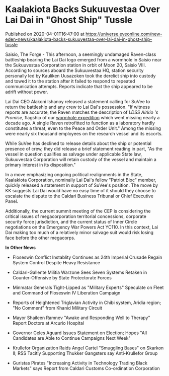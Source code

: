 # Kaalakiota Backs Sukuuvestaa Over Lai Dai in "Ghost Ship" Tussle
Published on 2020-04-01T16:47:00 at https://universe.eveonline.com/new-eden-news/kaalakiota-backs-sukuuvestaa-over-lai-dai-in-ghost-ship-tussle

Saisio, The Forge - This afternoon, a seemingly undamaged Raven-class battleship bearing the Lai Dai logo emerged from a wormhole in Saisio near the Sukuuvestaa Corporation station in orbit of Moon 20, Saisio VIII. According to sources aboard the Sukuuvestaa HQ, station security personally led by Kauliken Uusazoken took the derelict ship into custody and towed it to the station after it failed to respond to repeated communication attempts. Reports indicate that the ship appeared to be adrift without power.

Lai Dai CEO Alakoni Ishanoy released a statement calling for SuVee to return the battleship and any crew to Lai Dai's possession. "If witness reports are accurate, the Raven matches the description of _LDSS Airkio 's Promise_, flagship of our [wormhole expedition](https://www.eveonline.com/article/lai-dai-announces-wormhole-space-expedition) which went missing nearly a decade ago. A single Raven retrofitted to function as a laboratory hardly constitutes a threat, even to the Peace and Order Unit." Among the missing were nearly six thousand employees on the research vessel and its escorts.

While SuVee has declined to release details about the ship or potential presence of crew, they did release a brief statement reading in part, "As the vessel in question qualifies as salvage under applicable State law, Sukuuvestaa Corporation will retain custody of the vessel and maintain a primary interest in its disposition."

In a move emphasizing ongoing political realignments in the State, Kaalakiota Corporation, nominally Lai Dai's fellow "Patriot Bloc" member, quickly released a statement in support of SuVee's position. The move by KK suggests Lai Dai would have no easy time of it should they choose to escalate the dispute to the Caldari Business Tribunal or Chief Executive Panel.

Additionally, the current summit meeting of the CEP is considering the critical issues of megacorporation territorial concessions, corporate security force jurisdiction, and the current status of Inner Circle negotiations on the Emergency War Powers Act YC110. In this context, Lai Dai making too much of a relatively minor salvage suit would risk losing face before the other megacorps.

**In Other News**

  * Floseswin Conflict Instablity Continues as 24th Imperial Crusade Regain System Control Despite Heavy Resistance


  * Caldari-Gallente Militia Warzone Sees Seven Systems Retaken in Counter-Offensive by State Protectorate Forces


  * Minmatar Generals Tight-Lipped as  "Military Experts" Speculate on Fleet and Command of Floseswin IV Liberation Campaign


  * Reports of Heightened Triglavian Activity in Chibi system, Aridia region; "No Comment" from Khanid Military Circuit


  * Mayor Shaileen Ramnev "Awake and Responding Well to Therapy" Report Doctors at Arcurio Hospital


  * Governor Celes Aguard Issues Statement on Election; Hopes "All Candidates are Able to Continue Campaigns Next Week"


  * Krullefor Organization Raids Angel Cartel "Smuggling Bases" on Skarkon II; RSS Tacitly Supporting Thukker Gangsters say Anti-Krullefor Group


  * Guristas Pirates "Increasing Activity in Technology Trading Black Markets" says Report from Caldari Customs Co-ordination Corporation
